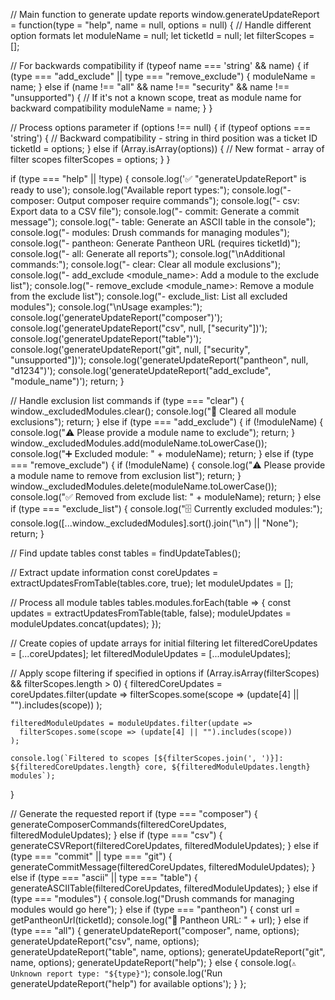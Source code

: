 // Main function to generate update reports
window.generateUpdateReport = function(type = "help", name = null, options = null) {
  // Handle different option formats
  let moduleName = null;
  let ticketId = null;
  let filterScopes = [];
  
  // For backwards compatibility
  if (typeof name === 'string' && name) {
    if (type === "add_exclude" || type === "remove_exclude") {
      moduleName = name;
    } else if (name !== "all" && name !== "security" && name !== "unsupported") {
      // If it's not a known scope, treat as module name for backward compatibility
      moduleName = name;
    }
  }

  // Process options parameter
  if (options !== null) {
    if (typeof options === 'string') {
      // Backward compatibility - string in third position was a ticket ID
      ticketId = options;
    } else if (Array.isArray(options)) {
      // New format - array of filter scopes
      filterScopes = options;
    }
  }
  
  if (type === "help" || !type) {
    console.log('✅ "generateUpdateReport" is ready to use');
    console.log("Available report types:");
    console.log("- composer: Output composer require commands");
    console.log("- csv: Export data to a CSV file");
    console.log("- commit: Generate a commit message");
    console.log("- table: Generate an ASCII table in the console");
    console.log("- modules: Drush commands for managing modules");
    console.log("- pantheon: Generate Pantheon URL (requires ticketId)");
    console.log("- all: Generate all reports");
    console.log("\nAdditional commands:");
    console.log("- clear: Clear all module exclusions");
    console.log("- add_exclude <module_name>: Add a module to the exclude list");
    console.log("- remove_exclude <module_name>: Remove a module from the exclude list");
    console.log("- exclude_list: List all excluded modules");
    console.log("\nUsage examples:");
    console.log('generateUpdateReport("composer")');
    console.log('generateUpdateReport("csv", null, ["security"])');
    console.log('generateUpdateReport("table")');
    console.log('generateUpdateReport("git", null, ["security", "unsupported"])');
    console.log('generateUpdateReport("pantheon", null, "d1234")');
    console.log('generateUpdateReport("add_exclude", "module_name")');
    return;
  }
  
  // Handle exclusion list commands
  if (type === "clear") {
    window._excludedModules.clear();
    console.log("🧹 Cleared all module exclusions");
    return;
  } else if (type === "add_exclude") {
    if (!moduleName) {
      console.log("⚠️ Please provide a module name to exclude");
      return;
    }
    window._excludedModules.add(moduleName.toLowerCase());
    console.log("➕ Excluded module: " + moduleName);
    return;
  } else if (type === "remove_exclude") {
    if (!moduleName) {
      console.log("⚠️ Please provide a module name to remove from exclusion list");
      return;
    }
    window._excludedModules.delete(moduleName.toLowerCase());
    console.log("✅ Removed from exclude list: " + moduleName);
    return;
  } else if (type === "exclude_list") {
    console.log("🗄️ Currently excluded modules:");
    console.log([...window._excludedModules].sort().join("\n") || "None");
    return;
  }
  
  // Find update tables
  const tables = findUpdateTables();
  
  // Extract update information
  const coreUpdates = extractUpdatesFromTable(tables.core, true);
  let moduleUpdates = [];
  
  // Process all module tables
  tables.modules.forEach(table => {
    const updates = extractUpdatesFromTable(table, false);
    moduleUpdates = moduleUpdates.concat(updates);
  });
  
  // Create copies of update arrays for initial filtering
  let filteredCoreUpdates = [...coreUpdates];
  let filteredModuleUpdates = [...moduleUpdates];
  
  // Apply scope filtering if specified in options
  if (Array.isArray(filterScopes) && filterScopes.length > 0) {
    filteredCoreUpdates = coreUpdates.filter(update => 
      filterScopes.some(scope => (update[4] || "").includes(scope))
    );
    
    filteredModuleUpdates = moduleUpdates.filter(update => 
      filterScopes.some(scope => (update[4] || "").includes(scope))
    );
    
    console.log(`Filtered to scopes [${filterScopes.join(', ')}]: ${filteredCoreUpdates.length} core, ${filteredModuleUpdates.length} modules`);
  }
  
  // Generate the requested report
  if (type === "composer") {
    generateComposerCommands(filteredCoreUpdates, filteredModuleUpdates);
  } 
  else if (type === "csv") {
    generateCSVReport(filteredCoreUpdates, filteredModuleUpdates);
  } 
  else if (type === "commit" || type === "git") {
    generateCommitMessage(filteredCoreUpdates, filteredModuleUpdates);
  } 
  else if (type === "ascii" || type === "table") {
    generateASCIITable(filteredCoreUpdates, filteredModuleUpdates);
  } 
  else if (type === "modules") {
    console.log("Drush commands for managing modules would go here");
  } 
  else if (type === "pantheon") {
    const url = getPantheonUrl(ticketId);
    console.log("🚀 Pantheon URL: " + url);
  } 
  else if (type === "all") {
    generateUpdateReport("composer", name, options);
    generateUpdateReport("csv", name, options);
    generateUpdateReport("table", name, options);
    generateUpdateReport("git", name, options);
    generateUpdateReport("help");
  } 
  else {
    console.log(`⚠️ Unknown report type: "${type}"`);
    console.log('Run generateUpdateReport("help") for available options');
  }
};
